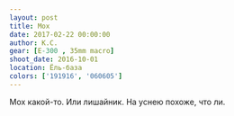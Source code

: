 ```yaml
---
layout: post
title: Мох
date: 2017-02-22 00:00:00
author: К.С.
gear: [E-300 , 35mm macro]
shoot_date: 2016-10-01
location: Ёль-база
colors: ['191916', '060605']
---
```


Мох какой-то. Или лишайник. На уснею похоже, что ли.
